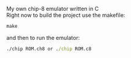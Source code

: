 My own chip-8 emulator written in C  
Right now to build the project use the makefile:  

```cmd
make
```

and then to run the emulator:  

```cmd
./chip ROM.ch8 or ./chip ROM.c8
```
